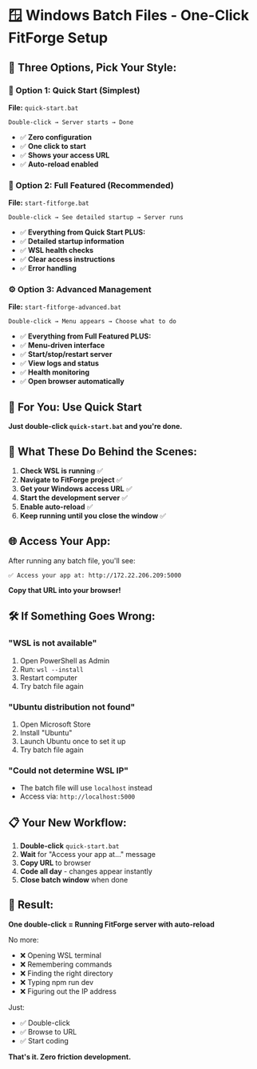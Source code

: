 # 🪟 Windows Batch Files - One-Click FitForge Setup

## 🎯 **Three Options, Pick Your Style:**

### **🚀 Option 1: Quick Start (Simplest)**
**File:** `quick-start.bat`
```
Double-click → Server starts → Done
```
- ✅ **Zero configuration**
- ✅ **One click to start**
- ✅ **Shows your access URL**
- ✅ **Auto-reload enabled**

### **🔧 Option 2: Full Featured (Recommended)**
**File:** `start-fitforge.bat`
```
Double-click → See detailed startup → Server runs
```
- ✅ **Everything from Quick Start PLUS:**
- ✅ **Detailed startup information**
- ✅ **WSL health checks**
- ✅ **Clear access instructions**
- ✅ **Error handling**

### **⚙️ Option 3: Advanced Management**
**File:** `start-fitforge-advanced.bat`
```
Double-click → Menu appears → Choose what to do
```
- ✅ **Everything from Full Featured PLUS:**
- ✅ **Menu-driven interface**
- ✅ **Start/stop/restart server**
- ✅ **View logs and status**
- ✅ **Health monitoring**
- ✅ **Open browser automatically**

## 🎯 **For You: Use Quick Start**

**Just double-click `quick-start.bat` and you're done.**

## 🔧 **What These Do Behind the Scenes:**

1. **Check WSL is running** ✅
2. **Navigate to FitForge project** ✅
3. **Get your Windows access URL** ✅
4. **Start the development server** ✅
5. **Enable auto-reload** ✅
6. **Keep running until you close the window** ✅

## 🌐 **Access Your App:**

After running any batch file, you'll see:
```
✅ Access your app at: http://172.22.206.209:5000
```

**Copy that URL into your browser!**

## 🛠️ **If Something Goes Wrong:**

### **"WSL is not available"**
1. Open PowerShell as Admin
2. Run: `wsl --install`
3. Restart computer
4. Try batch file again

### **"Ubuntu distribution not found"**
1. Open Microsoft Store
2. Install "Ubuntu" 
3. Launch Ubuntu once to set it up
4. Try batch file again

### **"Could not determine WSL IP"**
- The batch file will use `localhost` instead
- Access via: `http://localhost:5000`

## 📋 **Your New Workflow:**

1. **Double-click** `quick-start.bat`
2. **Wait** for "Access your app at..." message
3. **Copy URL** to browser
4. **Code all day** - changes appear instantly
5. **Close batch window** when done

## 🎉 **Result:**

**One double-click = Running FitForge server with auto-reload**

No more:
- ❌ Opening WSL terminal
- ❌ Remembering commands  
- ❌ Finding the right directory
- ❌ Typing npm run dev
- ❌ Figuring out the IP address

Just:
- ✅ Double-click
- ✅ Browse to URL
- ✅ Start coding

**That's it. Zero friction development.**